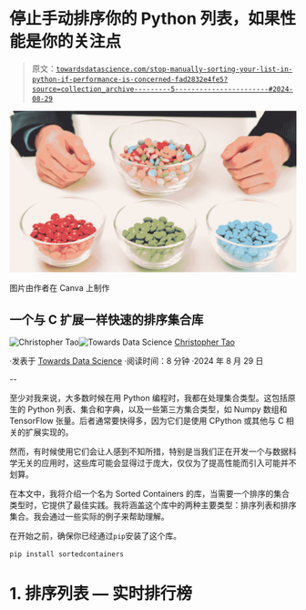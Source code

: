 # 停止手动排序你的 Python 列表，如果性能是你的关注点

> 原文：[`towardsdatascience.com/stop-manually-sorting-your-list-in-python-if-performance-is-concerned-fad2832e4fe5?source=collection_archive---------5-----------------------#2024-08-29`](https://towardsdatascience.com/stop-manually-sorting-your-list-in-python-if-performance-is-concerned-fad2832e4fe5?source=collection_archive---------5-----------------------#2024-08-29)

![](img/caa5e53852e34b711f137dfa5a95e885.png)

图片由作者在 Canva 上制作

## 一个与 C 扩展一样快速的排序集合库

[](https://christophertao.medium.com/?source=post_page---byline--fad2832e4fe5--------------------------------)![Christopher Tao](https://christophertao.medium.com/?source=post_page---byline--fad2832e4fe5--------------------------------)[](https://towardsdatascience.com/?source=post_page---byline--fad2832e4fe5--------------------------------)![Towards Data Science](https://towardsdatascience.com/?source=post_page---byline--fad2832e4fe5--------------------------------) [Christopher Tao](https://christophertao.medium.com/?source=post_page---byline--fad2832e4fe5--------------------------------)

·发表于 [Towards Data Science](https://towardsdatascience.com/?source=post_page---byline--fad2832e4fe5--------------------------------) ·阅读时间：8 分钟 ·2024 年 8 月 29 日

--

至少对我来说，大多数时候在用 Python 编程时，我都在处理集合类型。这包括原生的 Python 列表、集合和字典，以及一些第三方集合类型，如 Numpy 数组和 TensorFlow 张量。后者通常要快得多，因为它们是使用 CPython 或其他与 C 相关的扩展实现的。

然而，有时候使用它们会让人感到不知所措，特别是当我们正在开发一个与数据科学无关的应用时，这些库可能会显得过于庞大，仅仅为了提高性能而引入可能并不划算。

在本文中，我将介绍一个名为 Sorted Containers 的库，当需要一个排序的集合类型时，它提供了最佳实践。我将涵盖这个库中的两种主要类型：排序列表和排序集合。我会通过一些实际的例子来帮助理解。

在开始之前，确保你已经通过`pip`安装了这个库。

```py
pip install sortedcontainers
```

# 1\. 排序列表 — 实时排行榜
